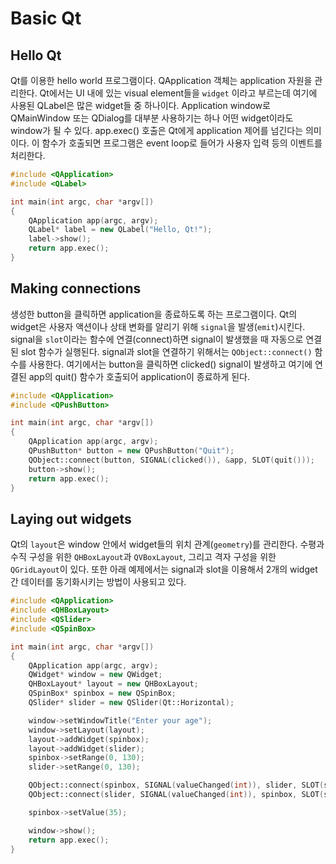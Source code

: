 # Basic Qt

## Hello Qt

Qt를 이용한 hello world 프로그램이다. QApplication 객체는 application 자원을 관리한다. Qt에서는 UI 내에 있는 visual element들을 `widget` 이라고 부르는데 여기에 사용된 QLabel은 많은 widget들 중 하나이다. Application window로 QMainWindow 또는 QDialog를 대부분 사용하기는 하나 어떤 widget이라도 window가 될 수 있다. app.exec() 호출은 Qt에게 application 제어를 넘긴다는 의미이다. 이 함수가 호출되면 프로그램은 event loop로 들어가 사용자 입력 등의 이벤트를 처리한다.

```cc
#include <QApplication>
#include <QLabel>

int main(int argc, char *argv[])
{
    QApplication app(argc, argv);
    QLabel* label = new QLabel("Hello, Qt!");
    label->show();
    return app.exec();
}
```

## Making connections

생성한 button을 클릭하면 application을 종료하도록 하는 프로그램이다. Qt의 widget은 사용자 액션이나 상태 변화를 알리기 위해 `signal`을 발생(`emit`)시킨다. signal을 `slot`이라는 함수에 연결(connect)하면 signal이 발생했을 때 자동으로 연결된 slot 함수가 실행된다. signal과 slot을 연결하기 위해서는 `QObject::connect()` 함수를 사용한다. 여기에서는 button을 클릭하면 clicked() signal이 발생하고 여기에 연결된 app의 quit() 함수가 호출되어 application이 종료하게 된다.

```cc
#include <QApplication>
#include <QPushButton>

int main(int argc, char *argv[])
{
    QApplication app(argc, argv);
    QPushButton* button = new QPushButton("Quit");
    QObject::connect(button, SIGNAL(clicked()), &app, SLOT(quit()));
    button->show();
    return app.exec();
}
```

## Laying out widgets

Qt의 `layout`은 window 안에서 widget들의 위치 관계(`geometry`)를 관리한다. 수평과 수직 구성을 위한 `QHBoxLayout`과 `QVBoxLayout`, 그리고 격자 구성을 위한 `QGridLayout`이 있다. 또한 아래 예제에서는 signal과 slot을 이용해서 2개의 widget간 데이터를 동기화시키는 방법이 사용되고 있다.

```cc
#include <QApplication>
#include <QHBoxLayout>
#include <QSlider>
#include <QSpinBox>

int main(int argc, char *argv[])
{
    QApplication app(argc, argv);
    QWidget* window = new QWidget;
    QHBoxLayout* layout = new QHBoxLayout;
    QSpinBox* spinbox = new QSpinBox;
    QSlider* slider = new QSlider(Qt::Horizontal);

    window->setWindowTitle("Enter your age");
    window->setLayout(layout);
    layout->addWidget(spinbox);
    layout->addWidget(slider);
    spinbox->setRange(0, 130);
    slider->setRange(0, 130);

    QObject::connect(spinbox, SIGNAL(valueChanged(int)), slider, SLOT(setValue(int)));
    QObject::connect(slider, SIGNAL(valueChanged(int)), spinbox, SLOT(setValue(int)));

    spinbox->setValue(35);

    window->show();
    return app.exec();
}
```
